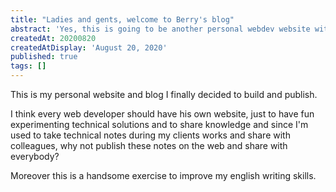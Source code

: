 ```yaml
---
title: "Ladies and gents, welcome to Berry's blog"
abstract: 'Yes, this is going to be another personal webdev website with tech articles'
createdAt: 20200820
createdAtDisplay: 'August 20, 2020'
published: true
tags: []
---
```

This is my personal website and blog I finally decided to build and publish.

I think every web developer should have his own website, just to have fun experimenting technical solutions and to share knowledge and since I'm used to take technical notes during my clients works and share with colleagues, why not publish these notes on the web and share with everybody?

Moreover this is a handsome exercise to improve my english writing skills.
